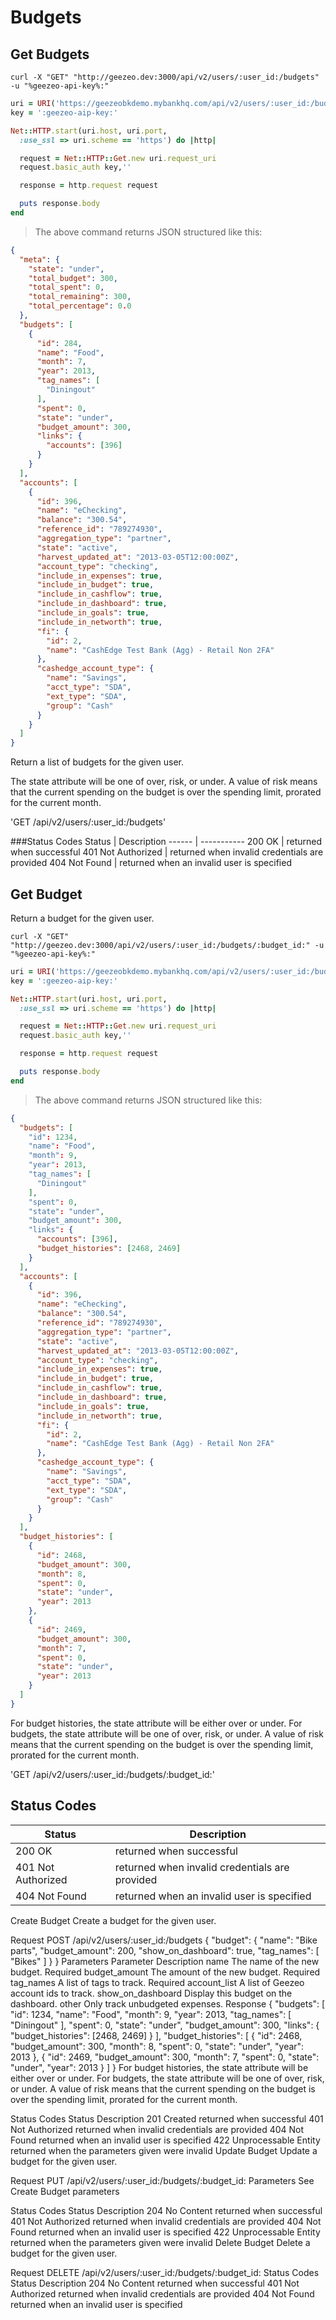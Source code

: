 # Budgets

## Get Budgets

```shell
curl -X "GET" "http://geezeo.dev:3000/api/v2/users/:user_id:/budgets" -u "%geezeo-api-key%:"
```

```ruby
uri = URI('https://geezeobkdemo.mybankhq.com/api/v2/users/:user_id:/budgets')
key = ':geezeo-aip-key:'

Net::HTTP.start(uri.host, uri.port,
  :use_ssl => uri.scheme == 'https') do |http|

  request = Net::HTTP::Get.new uri.request_uri
  request.basic_auth key,''

  response = http.request request

  puts response.body
end

```

> The above command returns JSON structured like this:

```json
{
  "meta": {
    "state": "under",
    "total_budget": 300,
    "total_spent": 0,
    "total_remaining": 300,
    "total_percentage": 0.0
  },
  "budgets": [
    {
      "id": 284,
      "name": "Food",
      "month": 7,
      "year": 2013,
      "tag_names": [
        "Diningout"
      ],
      "spent": 0,
      "state": "under",
      "budget_amount": 300,
      "links": {
        "accounts": [396]
      }
    }
  ],
  "accounts": [
    {
      "id": 396,
      "name": "eChecking",
      "balance": "300.54",
      "reference_id": "789274930",
      "aggregation_type": "partner",
      "state": "active",
      "harvest_updated_at": "2013-03-05T12:00:00Z",
      "account_type": "checking",
      "include_in_expenses": true,
      "include_in_budget": true,
      "include_in_cashflow": true,
      "include_in_dashboard": true,
      "include_in_goals": true,
      "include_in_networth": true,
      "fi": {
        "id": 2,
        "name": "CashEdge Test Bank (Agg) - Retail Non 2FA"
      },
      "cashedge_account_type": {
        "name": "Savings",
        "acct_type": "SDA",
        "ext_type": "SDA",
        "group": "Cash"
      }
    }
  ]
}
```


Return a list of budgets for the given user.

The state attribute will be one of over, risk, or under. A value of risk means that the current spending on the budget is over the spending limit, prorated for the current month.

'GET /api/v2/users/:user_id:/budgets'


###Status Codes
Status | Description
------ | -----------
200 OK | returned when successful
401 Not Authorized | returned when invalid credentials are provided
404 Not Found | returned when an invalid user is specified


## Get Budget
Return a budget for the given user.

```shell
curl -X "GET" "http://geezeo.dev:3000/api/v2/users/:user_id:/budgets/:budget_id:" -u "%geezeo-api-key%:"
```

```ruby
uri = URI('https://geezeobkdemo.mybankhq.com/api/v2/users/:user_id:/budgets/:budget_id:')
key = ':geezeo-aip-key:'

Net::HTTP.start(uri.host, uri.port,
  :use_ssl => uri.scheme == 'https') do |http|

  request = Net::HTTP::Get.new uri.request_uri
  request.basic_auth key,''

  response = http.request request

  puts response.body
end

```

> The above command returns JSON structured like this:

```json
{
  "budgets": [
    "id": 1234,
    "name": "Food",
    "month": 9,
    "year": 2013,
    "tag_names": [
      "Diningout"
    ],
    "spent": 0,
    "state": "under",
    "budget_amount": 300,
    "links": {
      "accounts": [396],
      "budget_histories": [2468, 2469]
    }
  ],
  "accounts": [
    {
      "id": 396,
      "name": "eChecking",
      "balance": "300.54",
      "reference_id": "789274930",
      "aggregation_type": "partner",
      "state": "active",
      "harvest_updated_at": "2013-03-05T12:00:00Z",
      "account_type": "checking",
      "include_in_expenses": true,
      "include_in_budget": true,
      "include_in_cashflow": true,
      "include_in_dashboard": true,
      "include_in_goals": true,
      "include_in_networth": true,
      "fi": {
        "id": 2,
        "name": "CashEdge Test Bank (Agg) - Retail Non 2FA"
      },
      "cashedge_account_type": {
        "name": "Savings",
        "acct_type": "SDA",
        "ext_type": "SDA",
        "group": "Cash"
      }
    }
  ],
  "budget_histories": [
    {
      "id": 2468,
      "budget_amount": 300,
      "month": 8,
      "spent": 0,
      "state": "under",
      "year": 2013
    },
    {
      "id": 2469,
      "budget_amount": 300,
      "month": 7,
      "spent": 0,
      "state": "under",
      "year": 2013
    }
  ]
}
```

For budget histories, the state attribute will be either over or under. For budgets, the state attribute will be one of over, risk, or under. A value of risk means that the current spending on the budget is over the spending limit, prorated for the current month.

'GET /api/v2/users/:user_id:/budgets/:budget_id:'

## Status Codes
Status | Description
------ | -----------
200 OK | returned when successful
401 Not Authorized | returned when invalid credentials are provided
404 Not Found | returned when an invalid user is specified

Create Budget
Create a budget for the given user.

Request
POST /api/v2/users/:user_id:/budgets
{
  "budget": {
    "name": "Bike parts",
    "budget_amount": 200,
    "show_on_dashboard": true,
    "tag_names": [
      "Bikes"
    ]
  }
}
Parameters
Parameter	Description
name	The name of the new budget. Required
budget_amount	The amount of the new budget. Required
tag_names	A list of tags to track. Required
account_list	A list of Geezeo account ids to track.
show_on_dashboard	Display this budget on the dashboard.
other	Only track unbudgeted expenses.
Response
{
  "budgets": [
    "id": 1234,
    "name": "Food",
    "month": 9,
    "year": 2013,
    "tag_names": [
      "Diningout"
    ],
    "spent": 0,
    "state": "under",
    "budget_amount": 300,
    "links": {
      "budget_histories": [2468, 2469]
    }
  ],
  "budget_histories": [
    {
      "id": 2468,
      "budget_amount": 300,
      "month": 8,
      "spent": 0,
      "state": "under",
      "year": 2013
    },
    {
      "id": 2469,
      "budget_amount": 300,
      "month": 7,
      "spent": 0,
      "state": "under",
      "year": 2013
    }
  ]
}
For budget histories, the state attribute will be either over or under. For budgets, the state attribute will be one of over, risk, or under. A value of risk means that the current spending on the budget is over the spending limit, prorated for the current month.

Status Codes
Status	Description
201 Created	returned when successful
401 Not Authorized	returned when invalid credentials are provided
404 Not Found	returned when an invalid user is specified
422 Unprocessable Entity	returned when the parameters given were invalid
Update Budget
Update a budget for the given user.

Request
PUT /api/v2/users/:user_id:/budgets/:budget_id:
Parameters
See Create Budget parameters

Status Codes
Status	Description
204 No Content	returned when successful
401 Not Authorized	returned when invalid credentials are provided
404 Not Found	returned when an invalid user is specified
422 Unprocessable Entity	returned when the parameters given were invalid
Delete Budget
Delete a budget for the given user.

Request
DELETE /api/v2/users/:user_id:/budgets/:budget_id:
Status Codes
Status	Description
204 No Content	returned when successful
401 Not Authorized	returned when invalid credentials are provided
404 Not Found	returned when an invalid user is specified